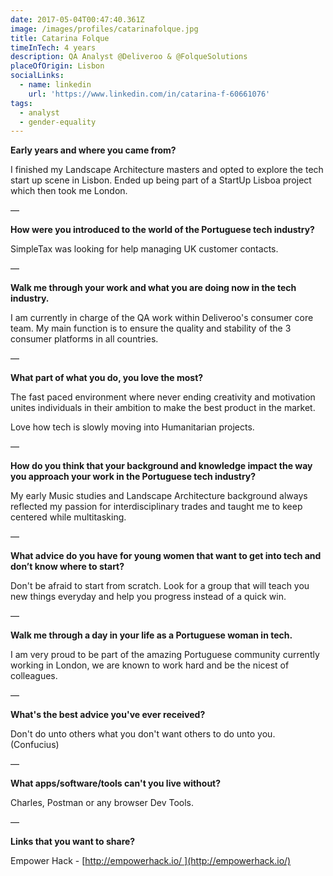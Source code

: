 ```yaml
---
date: 2017-05-04T00:47:40.361Z
image: /images/profiles/catarinafolque.jpg
title: Catarina Folque
timeInTech: 4 years
description: QA Analyst @Deliveroo & @FolqueSolutions
placeOfOrigin: Lisbon
socialLinks:
  - name: linkedin
    url: 'https://www.linkedin.com/in/catarina-f-60661076'
tags:
  - analyst
  - gender-equality
---
```

**Early years and where you
came from?**

I finished my Landscape Architecture masters and opted to explore the tech start up scene in Lisbon. Ended up being part of a StartUp Lisboa project which then took me London.

—

**How were you introduced
to the world of the Portuguese tech industry?**

SimpleTax was looking for help managing UK customer contacts.

—

**Walk me through your work
and what you are doing now in the tech industry.**

I am currently in charge of the QA work within Deliveroo's consumer core team. My main function is to ensure the quality and stability of the 3 consumer platforms in all countries.

—

**What part of what you do,
you love the most?**

The fast paced environment where never ending creativity and motivation unites individuals in their ambition to make the best product in the market.

Love how tech is slowly moving into Humanitarian projects.

—

**How do you think that your
background and knowledge impact the way you approach your work in the
Portuguese tech industry?**

My early Music studies and Landscape Architecture background always reflected my passion for interdisciplinary trades and taught me to keep centered while multitasking.

—

**What advice do you have
for young women that want to get into tech and don’t know where to start?**

Don't be afraid to start from scratch. Look for a group that will teach you new things everyday and help you progress instead of a quick win.

—

**Walk me through a day in
your life as a Portuguese woman in tech.**

I am very proud to be part of the amazing Portuguese community currently working in London, we are known to work hard and be the nicest of colleagues.

—

**What's the best advice
you've ever received?**

Don't do unto others what you don't want others to do unto you. (Confucius)

—

**What apps/software/tools
can't you live without?**

Charles, Postman or any browser Dev Tools.

—

**Links that you want to share?**

Empower Hack - [http://empowerhack.io/ ](http://empowerhack.io/)

